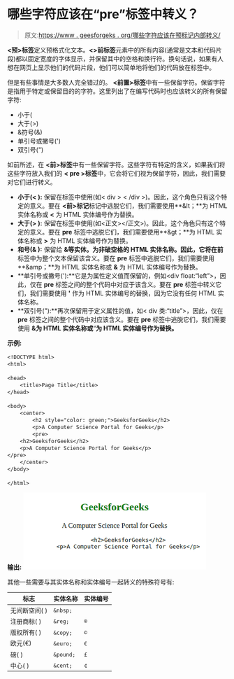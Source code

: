 # 哪些字符应该在“pre”标签中转义？

> 原文:[https://www . geesforgeks . org/哪些字符应该在预标记内部转义/](https://www.geeksforgeeks.org/which-characters-should-be-escaped-inside-a-pre-tag/)

**<预>标签**定义预格式化文本。**<>前标签**元素中的所有内容(通常是文本和代码片段)都以固定宽度的字体显示，并保留其中的空格和换行符。换句话说，如果有人想在网页上显示他们的代码片段，他们可以简单地将他们的代码放在标签中。

但是有些事情是大多数人完全错过的。 **<前置>标签**中有一些保留字符。保留字符是指用于特定或保留目的的字符。这里列出了在编写代码时也应该转义的所有保留字符:

*   小于(
*   大于(>)
*   &符号(&)
*   单引号或撇号(')
*   双引号(")

如前所述，在 **<前>标签**中有一些保留字符。这些字符有特定的含义，如果我们将这些字符放入我们的 **< pre >标签**中，它会将它们视为保留字符，因此，我们需要对它们进行转义。

*   **小于(< ):** 保留在标签中使用(如< div > < /div >)。因此，这个角色只有这个特定的意义。要在 **<前>标记**标记中逃脱它们，我们需要使用**&lt；**为 HTML 实体名称或 **<** 为 HTML 实体编号作为替换。
*   **大于(> ):** 保留在标签中使用(如<正文></正文>)。因此，这个角色只有这个特定的意义。要在 **pre** 标签中逃脱它们，我们需要使用**&gt；**为 HTML 实体名称或 **>** 为 HTML 实体编号作为替换。
*   **和号(& ):** 保留给 **&等实体。**为非破空格的 HTML 实体名称。因此，它将在**前**标签中为整个文本保留该含义。要在 **pre** 标签中逃脱它们，我们需要使用**&amp；**为 HTML 实体名称或 **&** 为 HTML 实体编号作为替换。
*   **单引号或撇号('):**它是为属性定义值而保留的，例如<div float:“left”></div>，因此，仅在 **pre** 标签之间的整个代码中对应于该含义。要在 **pre** 标签中转义它们，我们需要使用 **'** 作为 HTML 实体编号的替换，因为它没有任何 HTML 实体名称。
*   **双引号("):**再次保留用于定义属性的值，如< div 类:“title”></div>，因此，仅在 **pre** 标签之间的整个代码中对应该含义。要在 **pre** 标签中逃脱它们，我们需要使用 **&为 HTML 实体名称或**“**为 HTML 实体编号作为替换。**

**示例:**

```htmlhtml
<!DOCTYPE html>
<html>

<head>
    <title>Page Title</title>
</head>

<body>
    <center>
        <h2 style="color: green;">GeeksforGeeks</h2>
        <p>A Computer Science Portal for Geeks</p>
        <pre>
    <h2>GeeksforGeeks</h2>
    <p>A Computer Science Portal for Geeks</p>
</pre>
    </center>
</body>

</html>
```

**输出:**
![](img/64c770e7cd0a40b343cb3e601d5ef5fc.png)

其他一些需要与其实体名称和实体编号一起转义的特殊符号有:

| 标志 | 实体名称 | 实体编号 |
| --- | --- | --- |
| 无间断空间( ) | `&nbsp;` |  |
| 注册商标( ) | `&reg;` | `®` |
| 版权所有( ) | `&copy;` | `©` |
| 欧元(€) | `&euro;` | `€` |
| 磅( ) | `&pound;` | `£` |
| 中心( ) | `&cent;` | `¢` |